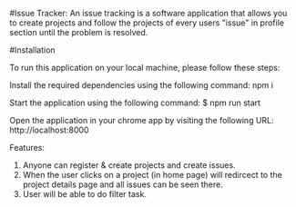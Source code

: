 #Issue Tracker: An issue tracking is a software application that allows you to create projects and follow the projects of every users "issue" in profile section until the problem is resolved.

#Installation

To run this application on your local machine, please follow these steps:

Install the required dependencies using the following command: npm i

Start the application using the following command: $ npm run start

Open the application in your chrome app by visiting the following URL: http://localhost:8000

Features:

1. Anyone can register & create projects and create issues.
2. When the user clicks on a project (in home page) will redircect to the project details page and all issues can be seen there.
3. User will be able to do filter task.
